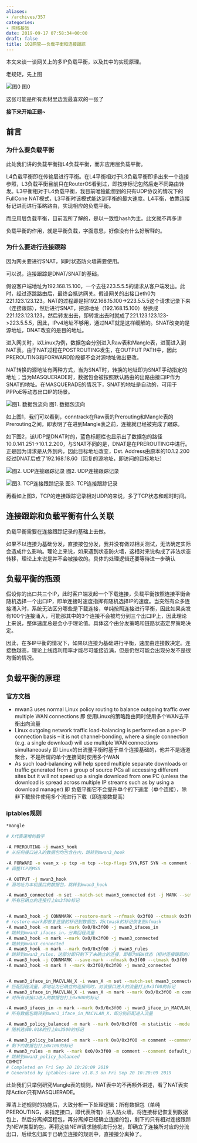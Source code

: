 ```yaml
---
aliases:
- /archives/357
categories:
- 网络基础
date: 2019-09-17 07:58:34+00:00
draft: false
title: 102网管——负载平衡和连接跟踪
---
```


本文来谈一谈网关上的多IP负载平衡，以及其中的实现原理。



老规矩，先上图


![图0](./1149.png)
图0

这张可能是所有素材里边我最喜欢的一张了

**接下来开始正题~**



## 前言

### 为什么要负载平衡

此处我们讲的负载平衡指L4负载平衡，而非应用层负载平衡。

L4负载平衡即在传输层进行平衡。在L4平衡相对于L3负载平衡即多出来一个连接参照，L3负载平衡目前只在RouterOS看到过，即按序标记包然后走不同路由转发。L3平衡相对于L4负载平衡，我目前唯独能想到的只有UDP协议的情况下的FullCone NAT模式，L3平衡时该模式能达到平衡的最大速度。L4平衡，依靠连接标记进而进行策略路由，实现相应的负载平衡。

而应用层负载平衡，目前我所了解的，是以一致性hash为主。此文就不再多讲

负载平衡的作用，就是平衡负载，字面意思，好像没有什么好解释的。

### 为什么要进行连接跟踪

因为网关要进行SNAT，同时状态防火墙需要使用。

可以说，连接跟踪是DNAT/SNAT的基础。

假设客户端地址为192.168.15.100，一个去往223.5.5.5的请求从客户端发出。此时，经过逐跳路由后，最终会抵达网关。假设网关的出接口eth0为221.123.123.123。NAT的过程即是把192.168.15.100->223.5.5.5这个请求记录下来（连接跟踪），然后进行SNAT，把源地址（192.168.15.100）替换成221.123.123.123，然后转发出去，即转发出去时就成了221.123.123.123->223.5.5.5，因此，IPv4地址不够用，通过NAT就是这样缓解的。SNAT改变的是源地址，DNAT改变的是目的地址。

进入网关时，以Linux为例，数据包会分别进入Raw表和Mangle表，进而进入到NAT表。由于NAT过程在POSTROUTING发生，在OUTPUT PATH中，因此PREROUTING和FORWARD阶段都不会对源地址做出更改。

NAT转换的源地址有两种方式，当为SNAT时，转换的地址即为SNAT手动指定的地址；当为MASQUERADE时，数据包会被按照默认路由的出路由接口IP作为SNAT的地址。在MASQUERADE的情况下，SNAT的地址是自动的，可用于PPPoE等动态出口IP的场景。


![图1. 数据包流向](./nf-packet-flow.png)
图1. 数据包流向

如上图1，我们可以看到，conntrack在Raw表的Prerouting和Mangle表的Prerouting之间，即表明了在进到Mangle表之前，连接就已经被完成了跟踪。

如下图2，该UDP是DNAT时的，蓝色标题栏也显示出了数据包的路径10.0.141.251->10.1.2.200，与SNAT不同的是，DNAT是在PREROUTING中进行。正是因为请求是从外到内，因此目标地址改变，Dst. Address由原本的10.1.2.200经过DNAT后成了192.168.18.60（回复的源地址，即访问的目标地址）


![图2. UDP连接跟踪记录](./image-6.png)
图2. UDP连接跟踪记录

![ 图3. TCP连接跟踪记录 ](./image-8.png)
 图3. TCP连接跟踪记录 

再看如上图3，TCP的连接跟踪记录相对UDP的来说，多了TCP状态和超时时间。

## 连接跟踪和负载平衡有什么关联

负载平衡需要在连接跟踪记录的基础上去做。

如果不以连接为基础分发，直接按包分发，我并没有做过相关测试，无法确定实际会造成什么影响。理论上来说，如果遇到状态防火墙，这相对来说构成了非法状态转移，理论上来说是并不会被接收的。具体的处理逻辑还要等待进一步确认

## 负载平衡的瓶颈

假设你的出口共三个IP，此时客户端发起一个下载连接，负载平衡按照连接平衡会随机选择一个出口IP，即单连接时速度指挥有随机选择IP的速度。当突然有众多连接涌入时，系统无法区分哪些是下载连接，单纯按照连接进行平衡，因此如果突发有100个连接涌入，可能那其中的3个连接不会被均分到三个出口IP上，因此理论上来说，整体速度总是会小于理论值。具体这个由分发策略和链路状态定界策略决定。

因此，在多IP平衡的情况下，如果以连接为基础进行平衡，速度由连接数决定。连接数越高，理论上线路利用率才能尽可能接近满，但是仍然可能会出现分发不是很均衡的情况。

## 负载平衡的原理

### 官方文档

  * mwan3 uses normal Linux policy routing to balance outgoing traffic over multiple WAN connections 即 使用Linux的策略路由同时使用多个WAN去平衡出向流量
  * Linux outgoing network traffic load-balancing is performed on a per-IP connection basis – it is not channel-bonding, where a single connection (e.g. a single download) will use multiple WAN connections simultaneously 即 Linux的出流量平衡时基于单个连接基础的，他并不是通道聚合，不是所谓的单个连接同时使用多个WAN
  * As such load-balancing will help speed multiple separate downloads or traffic generated from a group of source PCs all accessing different sites but it will not speed up a single download from one PC (unless the download is spread across multiple IP streams such as by using a download manager) 即 负载平衡它不会提升单个的下速度（单个连接），除非下载软件使用多个流进行下载（即连接数提高）

### iptables规则

```bash
*mangle

# X代表递增的数字

-A PREROUTING -j mwan3_hook
# 从任何接口进入的数据包均包含在内，跳转到mwan3_hook

-A FORWARD -o vwan_x -p tcp -m tcp --tcp-flags SYN,RST SYN -m comment --comment "!fw3: Zone wan MTU fixing" -j TCPMSS --clamp-mss-to-pmtu
# 调整TCP的MSS

-A OUTPUT -j mwan3_hook
# 源地址为本机接口的数据包，跳转到mwan3_hook

-A mwan3_connected -m set --match-set mwan3_connected dst -j MARK --set-xmark 0x3f00/0x3f00
# 所有已确立的连接打上0x3f00标记


-A mwan3_hook -j CONNMARK --restore-mark --nfmask 0x3f00 --ctmask 0x3f00
# restore-mark即恢复连接的标记到数据包，将ctmask的标记恢复到nfmask
-A mwan3_hook -m mark --mark 0x0/0x3f00 -j mwan3_ifaces_in
# 跳转到mwan3_ifaces_in，分离回程流量
-A mwan3_hook -m mark --mark 0x0/0x3f00 -j mwan3_connected
# 跳转到mwan3_connected
-A mwan3_hook -m mark --mark 0x0/0x3f00 -j mwan3_rules
# 跳转到mwan3_rules，这部分即只剩下了未确立的连接，即都为NEW状态（相对连接跟踪的）
-A mwan3_hook -j CONNMARK --save-mark --nfmask 0x3f00 --ctmask 0x3f00
-A mwan3_hook -m mark ! --mark 0x3f00/0x3f00 -j mwan3_connected


-A mwan3_iface_in_MACVLAN_X -i vwan_X -m set --match-set mwan3_connected src -m mark --mark 0x0/0x3f00 -m comment --comment default -j MARK --set-xmark 0x3f00/0x3f00
# 匹配回程流量，源地址为已确立的连接同时，对该接口进入的流量打上0x3f00的标记
-A mwan3_iface_in_MACVLAN_X -i vwan_X -m mark --mark 0x0/0x3f00 -m comment --comment MACVLAN_X -j MARK --set-xmark 0x900/0x3f00
# 对所有该接口进入的数据包打上0x900的标记

-A mwan3_ifaces_in -m mark --mark 0x0/0x3f00 -j mwan3_iface_in_MACVLAN_X
# 所有数据包跳转到mwan3_iface_in_MACVLAN_X，即分别匹配进入流量

-A mwan3_policy_balanced -m mark --mark 0x0/0x3f00 -m statistic --mode random --probability 0.01800000016 -m comment --comment "MACVLAN_X 1 53" -j MARK --set-xmark 0x3500/0x3f00
# 随机选择0.018的打上0x3500的标记

-A mwan3_policy_balanced -m mark --mark 0x0/0x3f00 -m comment --comment "MACVLAN_X 1 1" -j MARK --set-xmark 0x100/0x3f00
# 剩下的数据包打上0x100的标记
-A mwan3_rules -m mark --mark 0x0/0x3f00 -m comment --comment default_rule -j mwan3_policy_balanced
# 跳转到mwan3_policy_balanced
COMMIT
# Completed on Fri Sep 20 10:20:09 2019
# Generated by iptables-save v1.8.3 on Fri Sep 20 10:20:09 2019
```


此处我们只举例研究Mangle表的规则，NAT表中的不再额外讲述，看了NAT表实际Action只有MASQUERADE。

理清上述规则的功能后，大致分析一下处理逻辑：所有数据包（单纯PREROUTING，未指定接口，即代表所有）进入防火墙，将连接标记恢复到数据包上，然后分离掉回程包，再分离掉已经确立连接的包，剩下的只有相对连接跟踪为NEW类型的包，再将这些NEW请求随机进行分发，即确立了连接所对应的分流出口，后续包归属于已确立连接的规则中，直接接分离掉了。